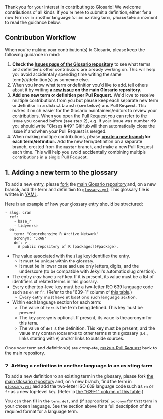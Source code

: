 Thank you for your interest in contributing to Glosario!
We welcome contributions of all kinds.
If you're here to submit a definition,
either for a new term
or in another language for an existing term,
please take a moment to read the guidance below.

## Contribution Workflow

When you're making your contribution(s) to Glosario, please keep the following
guidance in mind:

1. **Check the [Issues page of the Glosario repository][issues]** to see what terms and definitions other contributors are already working on. This will help you avoid accidentally spending time writing the same term(s)/definition(s) as someone else.
2. When you know what term or definition you'd like to add, tell others about it by writing **a [new issue] on the main Glosario repository.**
3. **Add one new term or definition per Pull Request.** We'd love to receive multiple contributions from you but please keep each separate new term or definition in a distinct branch (see below) and Pull Request. This makes it much easier for the Glosario maintainers/editors to review your contributions. When you open the Pull Request you can refer to the Issue you opened before (see step 2),  e.g. if your Issue was number 49 you should write "Closes \#49." GitHub will then automatically close the Issue if and when your Pull Request is merged.
4. When making multiple contributions, please **[create a new branch][github-branches] for each term/definition.** Add the new term/definition on a separate branch, created from the `master` branch, and make a new Pull Request each time. This will help you avoid accidentally combining multiple contributions in a single Pull Request.

## 1. Adding a new term to the glossary

To add a new entry, please [fork][forking-guide] the [main Glosario repository][repo] and, on a new branch, add the term and definition to [`glossary.yml`][glossary]. This glossary file is written in [YAML].

Here is an example of how your glossary entry should be structured:

```
- slug: cran
  ref:
    - base_r
    - tidyverse
  en:
    term: "Comprehensive R Archive Network"
    acronym: "CRAN"
    def: >
      A public repository of R [packages](#package).
```

-   The value associated with the `slug` key identifies the entry.
    -   It must be unique within the glossary.
    -   It must be in lower case and use only letters, digits, and the underscore
        (to be compatible with Jekyll's automatic slug creation).
-   The entry *may* have a `ref` key.
    If it is present,
    its value must be a list of identifiers of related terms in this glossary.
-   Every other top-level key must be a two-letter ISO 639 language code such as `en` or `fr`.
  (Refer to the "639-1" column of [this table][iso639-table-en].)
    -   Every entry must have at least one such language section.
-   Within each language section for each term:
    -   The value of `term` is the term being defined.
        This key must be present.
    -   The key `acronym` is optional.
        If present, its value is the acronym for this term.
    -   The value of `def` is the definition.
        This key must be present,
        and the value may contain local links to other terms in this glossary
        (i.e., links starting with `#`)
        and/or links to outside sources.

Once your term and definition(s) are complete, [make a Pull Request][pr-guide] back to the main repository.

### 2. Adding a definition in another language to an existing term

To add a new definition to an existing term in the glossary, please fork [the main Glosario repository][repo] and, on a new branch, find the term in [`glossary.yml`][glossary] and add the two-letter ISO 639 language code such as `en` or `fr` as a new top-level key. (Refer to [the "639-1" column of this table][iso639-table-en].)

You can then fill in the `term`, `def`, and (if appropriate) `acronym` for that term in your chosen language. See the section above for a full description of the required format for a language term.

[forking-guide]: https://guides.github.com/activities/forking/
[github-branches]: https://docs.github.com/en/desktop/contributing-and-collaborating-using-github-desktop/managing-branches
[glossary]: https://github.com/carpentries/glosario/blob/master/glossary.yml
[iso639-table-en]: https://en.wikipedia.org/wiki/List_of_ISO_639-1_codes
[issues]: https://github.com/carpentries/glosario/issues
[new issue]: https://github.com/carpentries/glosario/issues/new
[pr-guide]: https://guides.github.com/activities/forking/#making-a-pull-request
[repo]: https://github.com/carpentries/glosario
[yaml]: https://learnxinyminutes.com/docs/yaml/
